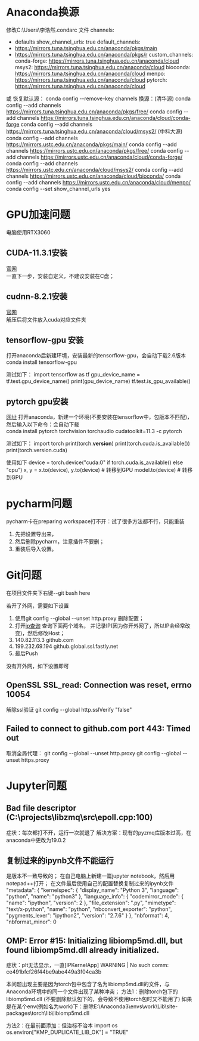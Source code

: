 
# Anaconda换源
修改C:\Users\李浩然\.condarc 文件
channels:
  - defaults
show_channel_urls: true
default_channels:
  - https://mirrors.tuna.tsinghua.edu.cn/anaconda/pkgs/main
  - https://mirrors.tuna.tsinghua.edu.cn/anaconda/pkgs/r
custom_channels:
  conda-forge: https://mirrors.tuna.tsinghua.edu.cn/anaconda/cloud
  msys2: https://mirrors.tuna.tsinghua.edu.cn/anaconda/cloud
  bioconda: https://mirrors.tuna.tsinghua.edu.cn/anaconda/cloud
  menpo: https://mirrors.tuna.tsinghua.edu.cn/anaconda/cloud
  pytorch: https://mirrors.tuna.tsinghua.edu.cn/anaconda/cloud

或
恢复默认源：
conda config --remove-key channels
换源：(清华源)
conda config --add channels https://mirrors.tuna.tsinghua.edu.cn/anaconda/pkgs/free/
conda config --add channels https://mirrors.tuna.tsinghua.edu.cn/anaconda/cloud/conda-forge
conda config --add channels https://mirrors.tuna.tsinghua.edu.cn/anaconda/cloud/msys2/
(中科大源)
conda config --add channels https://mirrors.ustc.edu.cn/anaconda/pkgs/main/
conda config --add channels https://mirrors.ustc.edu.cn/anaconda/pkgs/free/
conda config --add channels https://mirrors.ustc.edu.cn/anaconda/cloud/conda-forge/
conda config --add channels https://mirrors.ustc.edu.cn/anaconda/cloud/msys2/
conda config --add channels https://mirrors.ustc.edu.cn/anaconda/cloud/bioconda/
conda config --add channels https://mirrors.ustc.edu.cn/anaconda/cloud/menpo/
conda config --set show_channel_urls yes


# GPU加速问题
电脑使用RTX3060

## CUDA-11.3.1安装
[官网](https://developer.nvidia.com/cuda-toolkit-archive) \
一直下一步，安装自定义，不建议安装在C盘；

## cudnn-8.2.1安装
[官网](https://developer.nvidia.com/rdp/cudnn-archive) \
解压后将文件放入cuda对应文件夹

## tensorflow-gpu 安装
打开anaconda后新建环境，安装最新的tensorflow-gpu，会自动下载2.6版本
conda install tensorflow-gpu

测试如下：
import tensorflow as tf
gpu_device_name = tf.test.gpu_device_name()
print(gpu_device_name)
tf.test.is_gpu_available()

## pytorch gpu安装
[网址](https://pytorch.org/)
打开anaconda，新建一个环境(不要安装在tensorflow中，包版本不匹配)，然后输入以下命令：会自动下载\
conda install pytorch torchvision torchaudio cudatoolkit=11.3 -c pytorch

测试如下：
import torch
print(torch.__version__)
print(torch.cuda.is_available())
print(torch.version.cuda)

使用如下
device = torch.device("cuda:0" if torch.cuda.is_available() else "cpu")
x, y = x.to(device), y.to(device)  # 转移到GPU
model.to(device)  # 转移到GPU

# pycharm问题
pycharm卡在preparing workspace打不开：试了很多方法都不行，只能重装
1. 先把设置导出来，
2. 然后删除pycharm，注意插件不要删；
3. 重装后导入设置。

# Git问题
在项目文件夹下右键--git bash here

若开了外网，需要如下设置
1. 使用git config --global --unset http.proxy 删除配置；
2. 打开[ip查询](http://ipaddress.com) 查询下面两个域名， 并记录IP(因为你开外网了，所以IP会经常改变)，然后修改Host；
3. 140.82.113.3 github.com  
4. 199.232.69.194 github.global.ssl.fastly.net
5. 最后Push

没有开外网，如下设置即可
## OpenSSL SSL_read: Connection was reset, errno 10054
解除ssl验证
git config --global http.sslVerify "false"

## Failed to connect to github.com port 443: Timed out
取消全局代理：
git config --global --unset http.proxy
git config --global --unset https.proxy


# Jupyter问题
## Bad file descriptor (C:\projects\libzmq\src\epoll.cpp:100)
症状：每次都打不开，运行一次就退了
解决方案：现有的pyzmq库版本过高，在anaconda中更改为19.0.2

## 复制过来的ipynb文件不能运行
是版本不一致导致的；
在自己电脑上新建一篇jupyter notebook，然后用notepad++打开；
在文件最后使用自己的配置替换复制过来的ipynb文件
 "metadata": {
  "kernelspec": {
   "display_name": "Python 3",
   "language": "python",
   "name": "python3"
  },
  "language_info": {
   "codemirror_mode": {
    "name": "ipython",
    "version": 2
   },
   "file_extension": ".py",
   "mimetype": "text/x-python",
   "name": "python",
   "nbconvert_exporter": "python",
   "pygments_lexer": "ipython2",
   "version": "2.7.6"
  }
 },
 "nbformat": 4,
 "nbformat_minor": 0

## OMP: Error #15: Initializing libiomp5md.dll, but found libiomp5md.dll already initialized.
症状：plt无法显示，一直[IPKernelApp] WARNING | No such comm: ce491bfcf26f44be9abe449a3f04ca3b

本问题出现主要是因为torch包中包含了名为libiomp5md.dll的文件，与Anaconda环境中的同一个文件出现了某种冲突；
方法1：删除torch包下的libiomp5md.dll (不要删除默认包下的，会导致不使用torch包时又不能用了)
如果是在某个env(例如名为work)下：删除E:\Anaconda3\envs\work\Lib\site-packages\torch\lib\libiomp5md.dll

方法2：在最前面添加：但治标不治本
import os
os.environ["KMP_DUPLICATE_LIB_OK"]  =  "TRUE"


